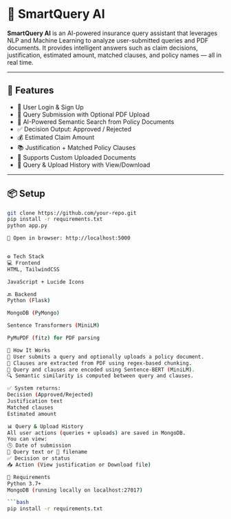 # 🤖 SmartQuery AI

**SmartQuery AI** is an AI-powered insurance query assistant that leverages NLP and Machine Learning to analyze user-submitted queries and PDF documents. It provides intelligent answers such as claim decisions, justification, estimated amount, matched clauses, and policy names — all in real time.

---

## 🚀 Features

- 🔐 User Login & Sign Up
- 🧾 Query Submission with Optional PDF Upload
- 🤖 AI-Powered Semantic Search from Policy Documents
- ✅ Decision Output: Approved / Rejected
- 💰 Estimated Claim Amount
- 📚 Justification + Matched Policy Clauses
- 🧠 Supports Custom Uploaded Documents
- 📂 Query & Upload History with View/Download

---

## 📦 Setup

```bash
git clone https://github.com/your-repo.git
pip install -r requirements.txt
python app.py

📍 Open in browser: http://localhost:5000


⚙️ Tech Stack
💻 Frontend
HTML, TailwindCSS

JavaScript + Lucide Icons

🔙 Backend
Python (Flask)

MongoDB (PyMongo)

Sentence Transformers (MiniLM)

PyMuPDF (fitz) for PDF parsing

🧠 How It Works
🧾 User submits a query and optionally uploads a policy document.
📄 Clauses are extracted from PDF using regex-based chunking.
🤖 Query and clauses are encoded using Sentence-BERT (MiniLM).
🔍 Semantic similarity is computed between query and clauses.

✅ System returns:
Decision (Approved/Rejected)
Justification text
Matched clauses
Estimated amount

📊 Query & Upload History
All user actions (queries + uploads) are saved in MongoDB.
You can view:
🕓 Date of submission
🔎 Query text or 📄 filename
✅ Decision or status
📥 Action (View justification or Download file)

🧰 Requirements
Python 3.7+
MongoDB (running locally on localhost:27017)

```bash
pip install -r requirements.txt
